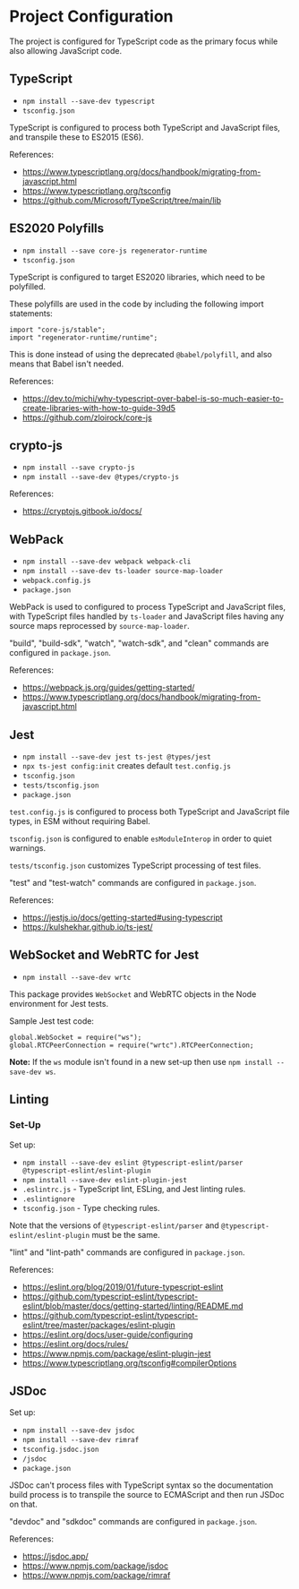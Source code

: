 # Project Configuration

The project is configured for TypeScript code as the primary focus while also allowing JavaScript code.


## TypeScript

- `npm install --save-dev typescript`
- `tsconfig.json`

TypeScript is configured to process both TypeScript and JavaScript files, and transpile these to ES2015 (ES6).

References:
- https://www.typescriptlang.org/docs/handbook/migrating-from-javascript.html
- https://www.typescriptlang.org/tsconfig
- https://github.com/Microsoft/TypeScript/tree/main/lib


## ES2020 Polyfills

- `npm install --save core-js regenerator-runtime`
- `tsconfig.json`

TypeScript is configured to target ES2020 libraries, which need to be polyfilled.

These polyfills are used in the code by including the following import statements:
```
import "core-js/stable";
import "regenerator-runtime/runtime";
```

This is done instead of using the deprecated `@babel/polyfill`, and also means that Babel isn't needed.

References:
- https://dev.to/michi/why-typescript-over-babel-is-so-much-easier-to-create-libraries-with-how-to-guide-39d5
- https://github.com/zloirock/core-js


## crypto-js

- `npm install --save crypto-js`
- `npm install --save-dev @types/crypto-js`

References:
- https://cryptojs.gitbook.io/docs/


## WebPack

- `npm install --save-dev webpack webpack-cli`
- `npm install --save-dev ts-loader source-map-loader`
- `webpack.config.js`
- `package.json`

WebPack is used to configured to process TypeScript and JavaScript files, with TypeScript files handled by `ts-loader` and JavaScript
files having any source maps reprocessed by `source-map-loader`.

"build", "build-sdk", "watch", "watch-sdk", and "clean" commands are configured in `package.json`.

References:
- https://webpack.js.org/guides/getting-started/
- https://www.typescriptlang.org/docs/handbook/migrating-from-javascript.html


## Jest

- `npm install --save-dev jest ts-jest @types/jest`
- `npx ts-jest config:init` creates default `test.config.js`
- `tsconfig.json`
- `tests/tsconfig.json`
- `package.json`

`test.config.js` is configured to process both TypeScript and JavaScript file types, in ESM without requiring Babel.

`tsconfig.json` is configured to enable `esModuleInterop` in order to quiet warnings.

`tests/tsconfig.json` customizes TypeScript processing of test files.

"test" and "test-watch" commands are configured in `package.json`.

References:
- https://jestjs.io/docs/getting-started#using-typescript
- https://kulshekhar.github.io/ts-jest/


## WebSocket and WebRTC for Jest

- `npm install --save-dev wrtc`

This package provides `WebSocket` and WebRTC objects in the Node environment for Jest tests.

Sample Jest test code:
```
global.WebSocket = require("ws");
global.RTCPeerConnection = require("wrtc").RTCPeerConnection;
```

**Note:** If the `ws` module isn't found in a new set-up then use `npm install --save-dev ws`.


## Linting

### Set-Up

Set up:
- `npm install --save-dev eslint @typescript-eslint/parser @typescript-eslint/eslint-plugin`
- `npm install --save-dev eslint-plugin-jest`
- `.eslintrc.js` - TypeScript lint, ESLing, and Jest linting rules.
- `.eslintignore`
- `tsconfig.json` - Type checking rules.

Note that the versions of `@typescript-eslint/parser` and `@typescript-eslint/eslint-plugin` must be the same.

"lint" and "lint-path" commands are configured in `package.json`.

References:
- https://eslint.org/blog/2019/01/future-typescript-eslint
- https://github.com/typescript-eslint/typescript-eslint/blob/master/docs/getting-started/linting/README.md
- https://github.com/typescript-eslint/typescript-eslint/tree/master/packages/eslint-plugin
- https://eslint.org/docs/user-guide/configuring
- https://eslint.org/docs/rules/
- https://www.npmjs.com/package/eslint-plugin-jest
- https://www.typescriptlang.org/tsconfig#compilerOptions


## JSDoc

Set up:
- `npm install --save-dev jsdoc`
- `npm install --save-dev rimraf`
- `tsconfig.jsdoc.json`
- `/jsdoc`
- `package.json`

JSDoc can't process files with TypeScript syntax so the documentation build process is to transpile the source to ECMAScript and
then run JSDoc on that. 

"devdoc" and "sdkdoc" commands are configured in `package.json`.

References:
- https://jsdoc.app/
- https://www.npmjs.com/package/jsdoc
- https://www.npmjs.com/package/rimraf
